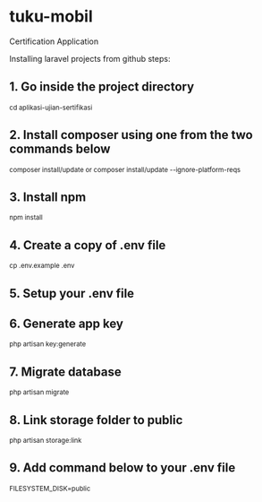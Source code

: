 # tuku-mobil
Certification Application

Installing laravel projects from github steps:

## 1. Go inside the project directory
<sub>cd aplikasi-ujian-sertifikasi<sub/>

## 2. Install composer using one from the two commands below
<sub>composer install/update or composer install/update --ignore-platform-reqs<sub/>

## 3. Install npm
<sub>npm install<sub/>

## 4. Create a copy of .env file
<sub>cp .env.example .env<sub/>

## 5. Setup your .env file

## 6. Generate app key
<sub>php artisan key:generate<sub/>

## 7. Migrate database
<sub>php artisan migrate<sub/>

## 8. Link storage folder to public
<sub>php artisan storage:link<sub/>

## 9. Add command below to your .env file
<sub>FILESYSTEM_DISK=public<sub/>
